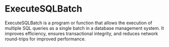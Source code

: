 # ExecuteSQLBatch
 ExecuteSQLBatch is a program or function that allows the execution of multiple SQL queries as a single batch in a database management system. It improves efficiency, ensures transactional integrity, and reduces network round-trips for improved performance.
